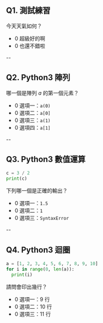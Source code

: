 ## Q1. 測試練習

今天天氣如何？

* <span class="vote-count" data-voteid="q1-1">0</span>  <span class="vote-btn" data-voteid="q1-1">超級好的啊</button>
* <span class="vote-count" data-voteid="q1-2">0</span>  <span class="vote-btn" data-voteid="q1-2">也還不錯啦</button>

--

## Q2. Python3 陣列

哪一個是陣列 $a$ 的第一個元素？

* <span class="vote-count" data-voteid="q2-1">0</span>  <span class="vote-btn" data-voteid="q2-1">選項一：`a(0)`</button>
* <span class="vote-count" data-voteid="q2-2">0</span>  <span class="vote-btn" data-voteid="q2-2">選項二：`a[0]`</button>
* <span class="vote-count" data-voteid="q2-3">0</span>  <span class="vote-btn" data-voteid="q2-3">選項三：`a(1)`</button>
* <span class="vote-count" data-voteid="q2-4">0</span>  <span class="vote-btn" data-voteid="q2-4">選項四：`a[1]`</button>

--

## Q3. Python3 數值運算

```python
c = 3 / 2
print(c)
```

下列哪一個是正確的輸出？

* <span class="vote-count" data-voteid="q3-1">0</span>  <span class="vote-btn" data-voteid="q3-1">選項一：`1.5`</button>
* <span class="vote-count" data-voteid="q3-2">0</span>  <span class="vote-btn" data-voteid="q3-2">選項二：`1`</button>
* <span class="vote-count" data-voteid="q3-3">0</span>  <span class="vote-btn" data-voteid="q3-3">選項三：`SyntaxError`</button>


--

## Q4. Python3 迴圈

```python
a = [1, 2, 3, 4, 5, 6, 7, 8, 9, 10]
for i in range(0, len(a)):
  print(i)
```

請問會印出幾行？
* <span class="vote-count" data-voteid="q3-1">0</span>  <span class="vote-btn" data-voteid="q3-1">選項一：9 行</button>
* <span class="vote-count" data-voteid="q3-2">0</span>  <span class="vote-btn" data-voteid="q3-2">選項二：10 行</button>
* <span class="vote-count" data-voteid="q3-3">0</span>  <span class="vote-btn" data-voteid="q3-3">選項三：11 行</button>
